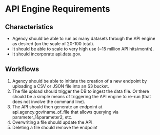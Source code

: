 

# API Engine Requirements

## Characteristics 
* Agency should be able to run as many datasets through the API engine as desired (on the scale of 20-100 total).  
* It should be able to scale to very high use (~15 million API hits/month).  
* It should incorporate api.data.gov.  


## Workflows

1. Agency should be able to initiate the creation of a new endpoint by uploading a CSV or JSON file into an S3 bucket.  
2. The file upload should trigger the DB to ingest the data file.  Or there should be a simple means of triggering the API engine to re-run (that does not involve the command line).  
3. The API should then generate an endpoint at api.agency.gov/name_of_file that allows querying via parameter_1&parameter2, etc.  
4. Overwriting a file should update the API.  
5. Deleting a file should remove the endpoint 

